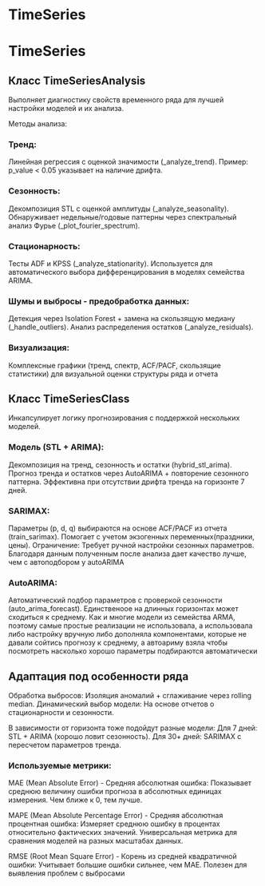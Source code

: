 # TimeSeries
# TimeSeries
## Класс TimeSeriesAnalysis

Выполняет диагностику свойств временного ряда для лучшей настройки моделей и их анализа.

Методы анализа:

### Тренд:
Линейная регрессия с оценкой значимости (_analyze_trend).
Пример: p_value < 0.05 указывает на наличие дрифта.

### Сезонность:
Декомпозиция STL с оценкой амплитуды (_analyze_seasonality).
Обнаруживает недельные/годовые паттерны через спектральный анализ Фурье (_plot_fourier_spectrum).

### Стационарность:
Тесты ADF и KPSS (_analyze_stationarity).
Используется для автоматического выбора дифференцирования в моделях семейства ARIMA.

### Шумы и выбросы - предобработка данных:
Детекция через Isolation Forest + замена на скользящую медиану (_handle_outliers).
Анализ распределения остатков (_analyze_residuals).

### Визуализация:
Комплексные графики (тренд, спектр, ACF/PACF, скользящие статистики) для визуальной оценки структуры ряда и отчета

## Класс TimeSeriesClass

Инкапсулирует логику прогнозирования с поддержкой нескольких моделей.

### Модель (STL + ARIMA):
Декомпозиция на тренд, сезонность и остатки (hybrid_stl_arima).
Прогноз тренда и остатков через AutoARIMA + повторение сезонного паттерна.
Эффективна при отсутствии дрифта тренда на горизонте 7 дней.

### SARIMAX:
Параметры (p, d, q) выбираются на основе ACF/PACF из отчета (train_sarimax).
Помогает с учетом экзогенных переменных(праздники, цены).
Ограничение: Требует ручной настройки сезонных параметров.
Благодаря данным полученным после анализа дает качество лучше, чем с автоподбором у autoARIMA

### AutoARIMA:
Автоматический подбор параметров с проверкой сезонности (auto_arima_forecast).
Единственоое на длинных горизонтах может сходиться к среднему. Как и многие модели из семейства ARMA, поэтому самые простые реализации не использовала, а использовала либо настройку вручную либо дополняла компонентами, которые не давали сойтись прогнозу к среднему, а автоариму взяла чтобы посмотреть насколько хорошо параметры подбираются автоматически


## Адаптация под особенности ряда
Обработка выбросов: Изоляция аномалий + сглаживание через rolling median.
Динамический выбор модели: На основе отчетов о стационарности и сезонности.

В зависимости от горизонта тоже подойдут разные модели:
Для 7 дней: STL + ARIMA (хорошо ловит сезонность).
Для 30+ дней: SARIMAX с пересчетом параметров тренда.

### Используемые метрики:
MAE (Mean Absolute Error) - Средняя абсолютная ошибка:
    Показывает среднюю величину ошибки прогноза в абсолютных единицах измерения.
    Чем ближе к 0, тем лучше.

MAPE (Mean Absolute Percentage Error) - Средняя абсолютная процентная ошибка:
    Измеряет среднюю ошибку в процентах относительно фактических значений.
    Универсальная метрика для сравнения моделей на разных масштабах данных.

RMSE (Root Mean Square Error) - Корень из средней квадратичной ошибки:
    Учитывает большие ошибки сильнее, чем MAE. Полезен для выявления проблем с выбросами